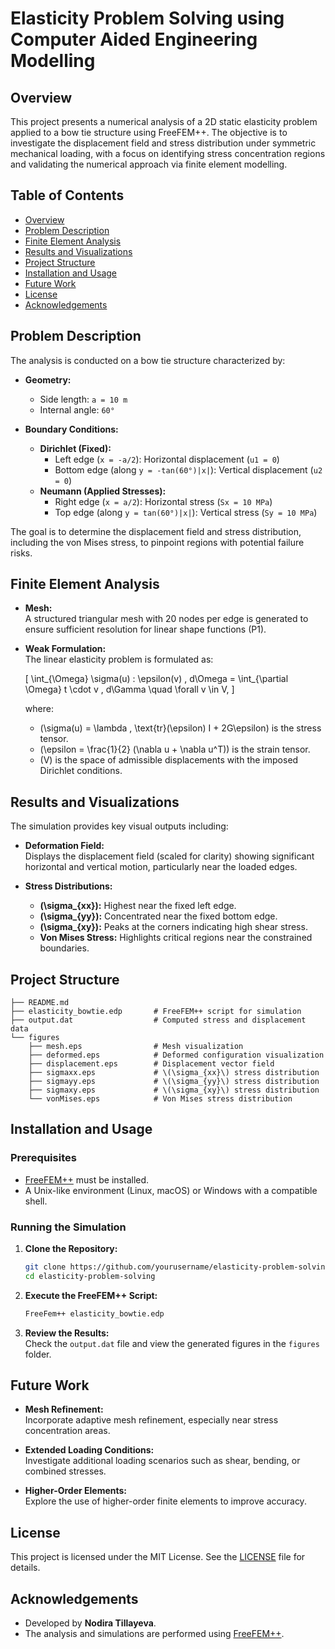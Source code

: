 # Elasticity Problem Solving using Computer Aided Engineering Modelling

## Overview

This project presents a numerical analysis of a 2D static elasticity problem applied to a bow tie structure using FreeFEM++. The objective is to investigate the displacement field and stress distribution under symmetric mechanical loading, with a focus on identifying stress concentration regions and validating the numerical approach via finite element modelling.

## Table of Contents

- [Overview](#overview)
- [Problem Description](#problem-description)
- [Finite Element Analysis](#finite-element-analysis)
- [Results and Visualizations](#results-and-visualizations)
- [Project Structure](#project-structure)
- [Installation and Usage](#installation-and-usage)
- [Future Work](#future-work)
- [License](#license)
- [Acknowledgements](#acknowledgements)

## Problem Description

The analysis is conducted on a bow tie structure characterized by:

- **Geometry:** 
  - Side length: `a = 10 m`
  - Internal angle: `60°`
  
- **Boundary Conditions:**
  - **Dirichlet (Fixed):**
    - Left edge (`x = -a/2`): Horizontal displacement (`u1 = 0`)
    - Bottom edge (along `y = -tan(60°)|x|`): Vertical displacement (`u2 = 0`)
  - **Neumann (Applied Stresses):**
    - Right edge (`x = a/2`): Horizontal stress (`Sx = 10 MPa`)
    - Top edge (along `y = tan(60°)|x|`): Vertical stress (`Sy = 10 MPa`)

The goal is to determine the displacement field and stress distribution, including the von Mises stress, to pinpoint regions with potential failure risks.

## Finite Element Analysis

- **Mesh:**  
  A structured triangular mesh with 20 nodes per edge is generated to ensure sufficient resolution for linear shape functions (P1).

- **Weak Formulation:**  
  The linear elasticity problem is formulated as:

  \[
  \int_{\Omega} \sigma(u) : \epsilon(v) \, d\Omega = \int_{\partial \Omega} t \cdot v \, d\Gamma \quad \forall v \in V,
  \]

  where:

  - \(\sigma(u) = \lambda \, \text{tr}(\epsilon) I + 2G\epsilon\) is the stress tensor.
  - \(\epsilon = \frac{1}{2} (\nabla u + \nabla u^T)\) is the strain tensor.
  - \(V\) is the space of admissible displacements with the imposed Dirichlet conditions.

## Results and Visualizations

The simulation provides key visual outputs including:

- **Deformation Field:**  
  Displays the displacement field (scaled for clarity) showing significant horizontal and vertical motion, particularly near the loaded edges.

- **Stress Distributions:**  
  - **\(\sigma_{xx}\):** Highest near the fixed left edge.
  - **\(\sigma_{yy}\):** Concentrated near the fixed bottom edge.
  - **\(\sigma_{xy}\):** Peaks at the corners indicating high shear stress.
  - **Von Mises Stress:** Highlights critical regions near the constrained boundaries.

## Project Structure

```
├── README.md
├── elasticity_bowtie.edp       # FreeFEM++ script for simulation
├── output.dat                  # Computed stress and displacement data
└── figures
    ├── mesh.eps                # Mesh visualization
    ├── deformed.eps            # Deformed configuration visualization
    ├── displacement.eps        # Displacement vector field
    ├── sigmaxx.eps             # \(\sigma_{xx}\) stress distribution
    ├── sigmayy.eps             # \(\sigma_{yy}\) stress distribution
    ├── sigmaxy.eps             # \(\sigma_{xy}\) stress distribution
    └── vonMises.eps            # Von Mises stress distribution
```

## Installation and Usage

### Prerequisites

- [FreeFEM++](https://freefem.org/) must be installed.
- A Unix-like environment (Linux, macOS) or Windows with a compatible shell.

### Running the Simulation

1. **Clone the Repository:**
   ```bash
   git clone https://github.com/yourusername/elasticity-problem-solving.git
   cd elasticity-problem-solving
   ```

2. **Execute the FreeFEM++ Script:**
   ```bash
   FreeFem++ elasticity_bowtie.edp
   ```

3. **Review the Results:**  
   Check the `output.dat` file and view the generated figures in the `figures` folder.

## Future Work

- **Mesh Refinement:**  
  Incorporate adaptive mesh refinement, especially near stress concentration areas.

- **Extended Loading Conditions:**  
  Investigate additional loading scenarios such as shear, bending, or combined stresses.

- **Higher-Order Elements:**  
  Explore the use of higher-order finite elements to improve accuracy.

## License

This project is licensed under the MIT License. See the [LICENSE](LICENSE) file for details.

## Acknowledgements

- Developed by **Nodira Tillayeva**.
- The analysis and simulations are performed using [FreeFEM++](https://freefem.org/).
